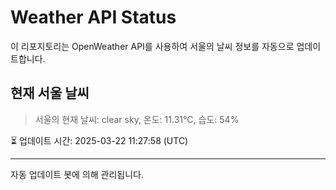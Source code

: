
# Weather API Status

이 리포지토리는 OpenWeather API를 사용하여 서울의 날씨 정보를 자동으로 업데이트합니다.

## 현재 서울 날씨
> 서울의 현재 날씨: clear sky, 온도: 11.31°C, 습도: 54%

⏳ 업데이트 시간: 2025-03-22 11:27:58 (UTC)

---
자동 업데이트 봇에 의해 관리됩니다.
